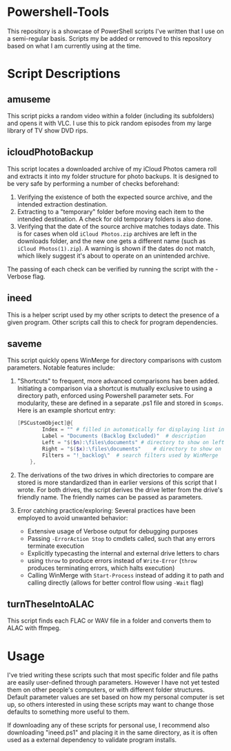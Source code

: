 # Powershell-Tools
This repository is a showcase of PowerShell scripts I've written that I use on a semi-regular basis. Scripts my be added or removed to this repository based on what I am currently using at the time.

# Script Descriptions

## amuseme
This script picks a random video within a folder (including its subfolders) and opens it with VLC. I use this to pick random episodes from my large library of TV show DVD rips.

## icloudPhotoBackup
This script locates a downloaded archive of my iCloud Photos camera roll and extracts it into my folder structure for photo backups. It is designed to be very safe by performing a number of checks beforehand:

1. Verifying the existence of both the expected source archive, and the intended extraction destination.
2. Extracting to a "temporary" folder before moving each item to the intended destination. A check for old temporary folders is also done.
3. Verifying that the date of the source archive matches todays date. This is for cases when old `iCloud Photos.zip` archives are left in the downloads folder, and the new one gets a different name (such as `iCloud Photos(1).zip`). A warning is shown if the dates do not match, which likely suggest it's about to operate on an unintended archive.

The passing of each check can be verified by running the script with the -Verbose flag.

## ineed
This is a helper script used by my other scripts to detect the presence of a given program. Other scripts call this to check for program dependencies.

## saveme
This script quickly opens WinMerge for directory comparisons with custom parameters. Notable features include:

1. "Shortcuts" to frequent, more advanced comparisons has been added. Initiating a comparison via a shortcut is mutually exclusive to using a directory path, enforced using Powershell parameter sets. For modularity, these are defined in a separate .ps1 file and stored in `$comps`. Here is an example shortcut entry:
    ```powershell
    [PSCustomObject]@{
            Index = "" # filled in automatically for displaying list in terminal
            Label = "Documents (Backlog Excluded)"  # description
            Left = "$($n):\files\documents" # directory to show on left side in WinMerge
            Right = "$($x):\files\documents"    # directory to show on right side in WinMerge
            Filters = "!_backlog\"  # search filters used by WinMerge
        },
    ```

2. The derivations of the two drives in which directories to compare are stored is more standardized than in earlier versions of this script that I wrote. For both drives, the script derives the drive letter from the drive's friendly name. The friendly names can be passed as parameters.

3. Error catching practice/exploring: Several practices have been employed to avoid unwanted behavior:
    * Extensive usage of Verbose output for debugging purposes
    * Passing `-ErrorAction Stop` to cmdlets called, such that any errors terminate execution
    * Explicitly typecasting the internal and external drive letters to chars
    * using `throw` to produce errors instead of `Write-Error` (`throw` produces terminating errors, which halts execution)
    * Calling WinMerge with `Start-Process` instead of adding it to path and calling directly (allows for better control flow using `-Wait` flag)

## turnTheseIntoALAC
This script finds each FLAC or WAV file in a folder and converts them to ALAC with ffmpeg.

# Usage
I've tried writing these scripts such that most specific folder and file paths are easily user-defined through parameters. However I have not yet tested them on other people's computers, or with different folder structures. Default parameter values are set based on how my personal computer is set up, so others interested in using these scripts may want to change those defaults to something more useful to them.

If downloading any of these scripts for personal use, I recommend also downloading "ineed.ps1" and placing it in the same directory, as it is often used as a external dependency to validate program installs.